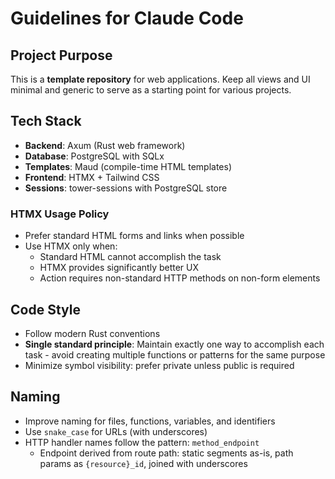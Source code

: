# Guidelines for Claude Code

## Project Purpose

This is a **template repository** for web applications. Keep all views and UI minimal and generic to serve as a starting point for various projects.

## Tech Stack

- **Backend**: Axum (Rust web framework)
- **Database**: PostgreSQL with SQLx
- **Templates**: Maud (compile-time HTML templates)
- **Frontend**: HTMX + Tailwind CSS
- **Sessions**: tower-sessions with PostgreSQL store

### HTMX Usage Policy

- Prefer standard HTML forms and links when possible
- Use HTMX only when:
  - Standard HTML cannot accomplish the task
  - HTMX provides significantly better UX
  - Action requires non-standard HTTP methods on non-form elements

## Code Style

- Follow modern Rust conventions
- **Single standard principle**: Maintain exactly one way to accomplish each task - avoid creating multiple functions or patterns for the same purpose
- Minimize symbol visibility: prefer private unless public is required

## Naming

- Improve naming for files, functions, variables, and identifiers
- Use `snake_case` for URLs (with underscores)
- HTTP handler names follow the pattern: `method_endpoint`
  - Endpoint derived from route path: static segments as-is, path params as `{resource}_id`, joined with underscores
